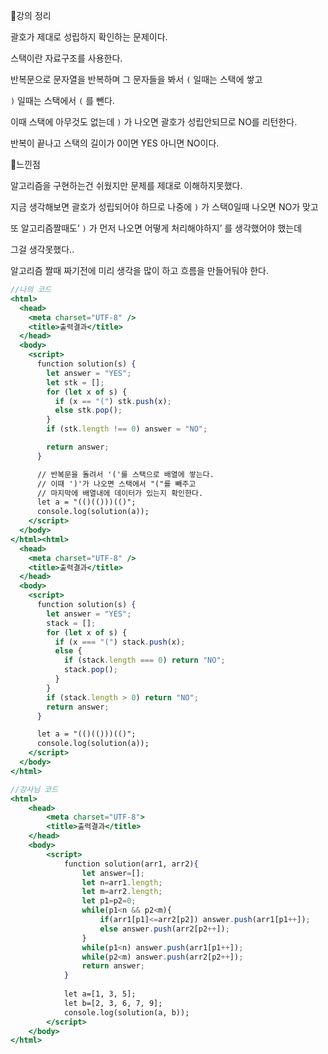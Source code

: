 📌강의 정리

괄호가 제대로 성립하지 확인하는 문제이다.

스택이란 자료구조를 사용한다.

반복문으로 문자열을 반복하며 그 문자들을 봐서 `(` 일때는 스택에 쌓고

`)` 일때는 스택에서 `(` 를 뺀다. 

이때 스택에 아무것도 없는데 `)` 가 나오면 괄호가 성립안되므로 NO를 리턴한다.

반복이 끝나고 스택의 길이가 0이면 YES 아니면 NO이다.

📌느낀점

알고리즘을 구현하는건 쉬웠지만 문제를 제대로 이해하지못했다.

지금 생각해보면 괄호가 성립되어야 하므로 나중에 `)` 가 스택0일때 나오면 NO가 맞고

또 알고리즘짤때도’ `)` 가 먼저 나오면 어떻게 처리해야하지’ 를 생각했어야 했는데

그걸 생각못했다.. 

알고리즘 짤때 짜기전에 미리 생각을 많이 하고 흐름을 만들어둬야 한다.

```jsx
//나의 코드
<html>
  <head>
    <meta charset="UTF-8" />
    <title>출력결과</title>
  </head>
  <body>
    <script>
      function solution(s) {
        let answer = "YES";
        let stk = [];
        for (let x of s) {
          if (x == "(") stk.push(x);
          else stk.pop();
        }
        if (stk.length !== 0) answer = "NO";

        return answer;
      }

      // 반복문을 돌려서 '('를 스택으로 배열에 쌓는다.
      // 이때 ')'가 나오면 스택에서 "("를 빼주고
      // 마지막에 배열내에 데이터가 있는지 확인한다.
      let a = "(()(()))(()";
      console.log(solution(a));
    </script>
  </body>
</html><html>
  <head>
    <meta charset="UTF-8" />
    <title>출력결과</title>
  </head>
  <body>
    <script>
      function solution(s) {
        let answer = "YES";
        stack = [];
        for (let x of s) {
          if (x === "(") stack.push(x);
          else {
            if (stack.length === 0) return "NO";
            stack.pop();
          }
        }
        if (stack.length > 0) return "NO";
        return answer;
      }

      let a = "(()(()))(()";
      console.log(solution(a));
    </script>
  </body>
</html>
```

```jsx
//강사님 코드
<html>
    <head>
        <meta charset="UTF-8">
        <title>출력결과</title>
    </head>
    <body>
        <script>
            function solution(arr1, arr2){
                let answer=[];
                let n=arr1.length;
                let m=arr2.length;
                let p1=p2=0;
                while(p1<n && p2<m){
                    if(arr1[p1]<=arr2[p2]) answer.push(arr1[p1++]);
                    else answer.push(arr2[p2++]);
                }
                while(p1<n) answer.push(arr1[p1++]);
                while(p2<m) answer.push(arr2[p2++]); 
                return answer;
            }
            
            let a=[1, 3, 5];
            let b=[2, 3, 6, 7, 9];
            console.log(solution(a, b));
        </script>
    </body>
</html>
```
